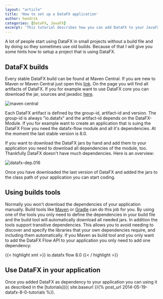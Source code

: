 ```yaml
---
layout: "article"
title: 'How to set up a DataFX application'
author: hendrik
categories: [DataFX, JavaFX]
excerpt: 'This tutorial describes how you can add DataFX to your JavaFX application or start a new application that is based on DataFX.'
---
```

A lot of people start using DataFX in small projects without a build file and by doing so they sometimes use old builds. Because of that I will give you some hints how to setup a project that is using DataFX.

## DataFX builds

Every stable DataFX build can be found at Maven Central. If you are new to Maven or Maven Central just open this [link](http://search.maven.org/#search%7Cga%7C1%7Cg%3A%22io.datafx%22). On the page you will find all artifacts of DataFX. If you for example want to use DataFX core you can download the jar, sources and javadoc [here](http://search.maven.org/#artifactdetails%7Cio.datafx%7Ccore%7C8.0%7Cjar).

![maven central](/assets/posts/guigarage-legacy/maven-central.png)

Each DataFX artifact is defined by the group-id, artifact-id and version. The group-id is always "io.datafx" and the artifact-id depends on the DataFX-Module. If you for example want to create an application that is suing the DataFX Flow you need the datafx-flow module and all it's dependencies. At the moment the last stable version is 8.0.

If you want to download the DataFX jars by hand and add them to your application you need to download all dependencies of the module, too. Thankfully DataFX doesn't have much dependencies. Here is an overview:

![datafx-dep.016](/assets/posts/guigarage-legacy/datafx-dep.016.png)

Once you have downloaded the last version of DataFX and added the jars to the class path of your application you can start coding.

## Using builds tools

Normally you won't download the dependencies of your application manually. Build tools like [Maven](http://maven.apache.org) or [Gradle](https://gradle.org) can do this job for you. By using one of the tools you only need to define the dependencies in your build file and the build tool will automatically download all needed jars. In addition the tools support transitive dependencies. This allows you to avoid needing to discover and specify the libraries that your own dependencies require, and including them automatically. If you Maven as build tool and you only want to add the DataFX Flow API to your application you only need to add one dependency:

{{< highlight xml >}}
<dependency>
    <groupId>io.datafx</groupId>
    <artifactId>flow</artifactId>
    <version>8.0</version>
</dependency>
{{< / highlight >}}

## Use DataFX in your application

Once you added DataFX as dependency to your application you can using it as described in the [tutorials]({{ site.baseurl }}{% post_url 2014-05-19-datafx-8-0-tutorials %}).
